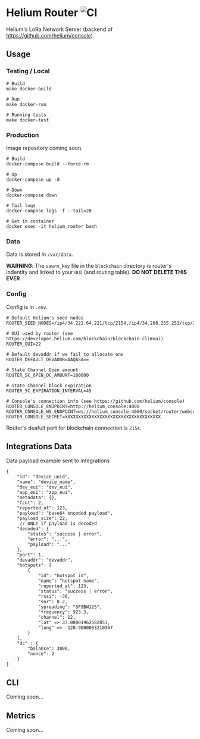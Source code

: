 # Helium Router ![CI](https://github.com/helium/routerv3/workflows/CI/badge.svg?branch=master)

Helium's LoRa Network Server (backend of https://github.com/helium/console).

## Usage

### Testing / Local

```
# Build
make docker-build

# Run
make docker-run

# Running tests
make docker-test

```

### Production

Image repository coming soon.

```
# Build
docker-compose build --force-rm

# Up
docker-compose up -d

# Down
docker-compose down

# Tail logs
docker-compose logs -f --tail=20

# Get in container
docker exec -it helium_router bash

```

### Data

Data is stored in `/var/data`.

**WARNING**: The `sawrm_key` file in the `blockchain` directory is router's indentity and linked to your `OUI` (and routing table). **DO NOT DELETE THIS EVER**

### Config

Config is in `.env`.

```
# Default Helium's seed nodes
ROUTER_SEED_NODES=/ip4/34.222.64.221/tcp/2154,/ip4/34.208.255.251/tcp/2154

# OUI used by router (see https://developer.helium.com/blockchain/blockchain-cli#oui)
ROUTER_OUI=22

# Default devaddr if we fail to allocate one
ROUTER_DEFAULT_DEVADDR=AAQASA==

# State Channel Open amount
ROUTER_SC_OPEN_DC_AMOUNT=100000

# State Channel block expiration
ROUTER_SC_EXPIRATION_INTERVAL=45

# Console's connection info (see https://github.com/helium/console)
ROUTER_CONSOLE_ENDPOINT=http://helium_console:4000
ROUTER_CONSOLE_WS_ENDPOINT=ws://helium_console:4000/socket/router/websocket
ROUTER_CONSOLE_SECRET=XXXXXXXXXXXXXXXXXXXXXXXXXXXXXXXXXXXX
```

Router's deafult port for blockchain connection is `2154`.

## Integrations Data

Data payload example sent to integrations

```
{
    "id": "device_uuid",
    "name": "device_name",
    "dev_eui": "dev_eui",
    "app_eui": "app_eui",
    "metadata": {},
    "fcnt": 2,
    "reported_at": 123,
    "payload": "base64 encoded payload",
    "payload_size": 22,
     // ONLY if payload is decoded
    "decoded": {
        "status": "success | error",
        "error": "...",
        "payload": "..."
    },
    "port": 1,
    "devaddr": "devaddr",
    "hotspots": [
        {
            "id": "hotspot_id",
            "name": "hotspot name",
            "reported_at": 123,
            "status": "success | error",
            "rssi": -30,
            "snr": 0.2,
            "spreading": "SF9BW125",
            "frequency": 923.3,
            "channel": 12,
            "lat" => 37.00001962582851,
            "long" => -120.9000053210367
        }
    ],
    "dc" : {
        "balance": 3000,
        "nonce": 2
    }
}
```
## CLI

Coming soon...

## Metrics

Coming soon...